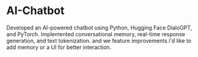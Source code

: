 # AI-Chatbot
Developed an AI-powered chatbot using Python, Hugging Face DialoGPT, and PyTorch. Implemented conversational memory, real-time response generation, and text tokenization.
and we feature improvements i'd like to add memory or a UI for better interaction.

